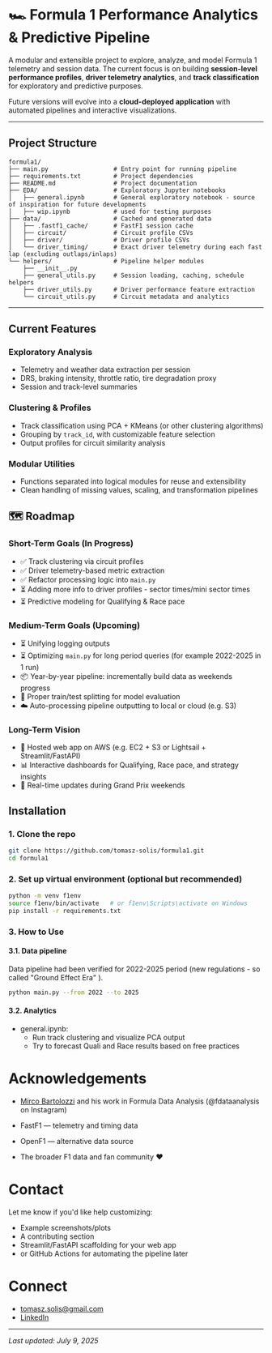 # 🏎️ Formula 1 Performance Analytics & Predictive Pipeline

A modular and extensible project to explore, analyze, and model Formula 1 telemetry and session data. The current focus is on building **session-level performance profiles**, **driver telemetry analytics**, and **track classification** for exploratory and predictive purposes.

Future versions will evolve into a **cloud-deployed application** with automated pipelines and interactive visualizations.

---

## Project Structure

```
formula1/
├── main.py                  # Entry point for running pipeline
├── requirements.txt         # Project dependencies
├── README.md                # Project documentation
├── EDA/                     # Exploratory Jupyter notebooks
│   ├── general.ipynb        # General exploratory notebook - source of inspiration for future developments
│   ├── wip.ipynb            # used for testing purposes
├── data/                    # Cached and generated data
│   ├── .fastf1_cache/       # FastF1 session cache
│   ├── circuit/             # Circuit profile CSVs
│   ├── driver/              # Driver profile CSVs
│   └── driver_timing/       # Exact driver telemetry during each fast lap (excluding outlaps/inlaps)
└── helpers/                 # Pipeline helper modules
    ├── __init__.py
    ├── general_utils.py     # Session loading, caching, schedule helpers
    ├── driver_utils.py      # Driver performance feature extraction
    └── circuit_utils.py     # Circuit metadata and analytics
```

---

## Current Features

### Exploratory Analysis
- Telemetry and weather data extraction per session
- DRS, braking intensity, throttle ratio, tire degradation proxy
- Session and track-level summaries

### Clustering & Profiles
- Track classification using PCA + KMeans (or other clustering algorithms)
- Grouping by `track_id`, with customizable feature selection
- Output profiles for circuit similarity analysis

### Modular Utilities
- Functions separated into logical modules for reuse and extensibility
- Clean handling of missing values, scaling, and transformation pipelines


## 🗺️ Roadmap

### Short-Term Goals (In Progress)
- ✅ Track clustering via circuit profiles
- ✅ Driver telemetry-based metric extraction
- ✅ Refactor processing logic into `main.py`
- ⏳ Adding more info to driver profiles - sector times/mini sector times
- ⏳ Predictive modeling for Qualifying & Race pace

### Medium-Term Goals (Upcoming)
- ⏳ Unifying logging outputs
- ⏳ Optimizing `main.py` for long period queries (for example 2022-2025 in 1 run)
- 📦 Year-by-year pipeline: incrementally build data as weekends progress
- 🧪 Proper train/test splitting for model evaluation
- ☁️ Auto-processing pipeline outputting to local or cloud (e.g. S3)

### Long-Term Vision
- 🚀 Hosted web app on AWS (e.g. EC2 + S3 or Lightsail + Streamlit/FastAPI)
- 📊 Interactive dashboards for Qualifying, Race pace, and strategy insights
- 🏁 Real-time updates during Grand Prix weekends

## Installation

### 1. Clone the repo
```bash
git clone https://github.com/tomasz-solis/formula1.git
cd formula1
```

### 2. Set up virtual environment (optional but recommended)
```bash
python -m venv f1env
source f1env/bin/activate   # or f1env\Scripts\activate on Windows
pip install -r requirements.txt
```

### 3. How to Use

#### 3.1. Data pipeline
Data pipeline had been verified for 2022-2025 period (new regulations - so called "Ground Effect Era" ).

```bash
python main.py --from 2022 --to 2025
```

#### 3.2. Analytics
- general.ipynb:
    - Run track clustering and visualize PCA output
    - Try to forecast Quali and Race results based on free practices

# Acknowledgements

- [Mirco Bartolozzi](https://www.linkedin.com/in/mirco-bartolozzi/) and his work in Formula Data Analysis (@fdataanalysis on Instagram)

- FastF1 — telemetry and timing data
- OpenF1 — alternative data source
- The broader F1 data and fan community ❤️

# Contact

Let me know if you'd like help customizing:
- Example screenshots/plots
- A contributing section
- Streamlit/FastAPI scaffolding for your web app
- or GitHub Actions for automating the pipeline later

# Connect
- tomasz.solis@gmail.com
- [LinkedIn](https://www.linkedin.com/in/tomaszsolis/)

---
_Last updated: July 9, 2025_
